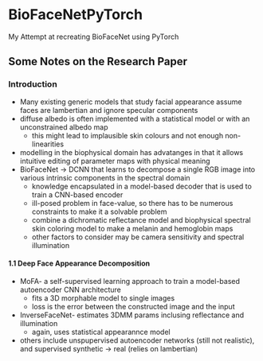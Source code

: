 # BioFaceNetPyTorch
My Attempt at recreating BioFaceNet using PyTorch

## Some Notes on the Research Paper
### Introduction
* Many existing generic models that study facial appearance assume faces are lambertian and ignore specular components
* diffuse albedo is often implemented with a statistical model or with an unconstrained albedo map
  * this might lead to implausible skin colours and not enough non-linearities
* modelling in the biophysical domain has advatanges in that it allows intuitive editing of parameter maps with physical meaning
* BioFaceNet -> DCNN that learns to decompose a single RGB image into various intrinsic components in the spectral domain
  * knowledge encapsulated in a model-based decoder that is used to train a CNN-based encoder
  * ill-posed problem in face-value, so there has to be numerous constraints to make it a solvable problem
  * combine a dichromatic reflectance model and biophysical spectral skin coloring model to make a melanin and hemoglobin maps
  * other factors to consider may be camera sensitivity and spectral illumination
#### 1.1 Deep Face Appearance Decomposition
* MoFA- a self-supervised learning approach to train a model-based autoencoder CNN architecture
  * fits a 3D morphable model to single images
  * loss is the error between the constructed image and the input
* InverseFaceNet- estimates 3DMM params inclusing reflectance and illumination
  * again, uses statistical appearannce model
* others include unspupervised autoencoder networks (still not realistic), and supervised synthetic -> real (relies on lambertian)
